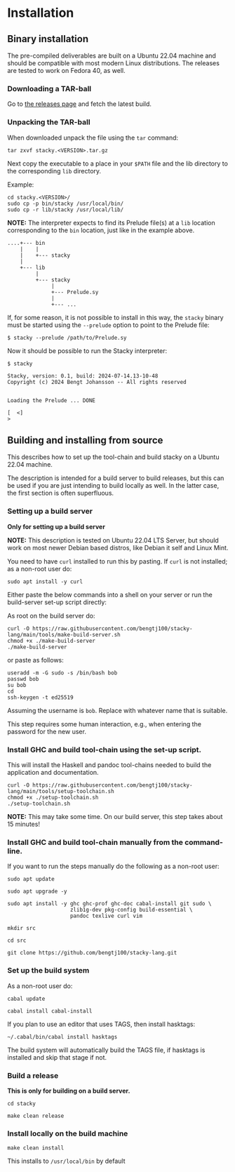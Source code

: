 # Installation

## Binary installation

The pre-compiled deliverables are built on a Ubuntu 22.04 machine and should be compatible with most modern Linux distributions. The releases are tested to work on Fedora 40, as well.

### Downloading a TAR-ball

Go to [the releases page](https://github.com/bengtj100/stacky-lang/releases) and fetch the latest build.

### Unpacking the TAR-ball

When downloaded unpack the file using the `tar` command:

```
tar zxvf stacky.<VERSION>.tar.gz
```

Next copy the executable to a place in your `$PATH` file and the lib directory to the corresponding `lib` directory.

Example:

```
cd stacky.<VERSION>/
sudo cp -p bin/stacky /usr/local/bin/
sudo cp -r lib/stacky /usr/local/lib/
```

**NOTE:** The interpreter expects to find its Prelude file(s) at a `lib` location corresponding to the `bin` location, just like in the example above.

```
....+--- bin
    |    |
    |    +--- stacky
    |
    +--- lib
         |
         +--- stacky
              |
              +--- Prelude.sy
              |
              +--- ...
```

If, for some reason, it is not possible to install in this way, the `stacky` binary must be started using the `--prelude` option to point to the  Prelude file:

```
$ stacky --prelude /path/to/Prelude.sy
```

Now it should be possible to run the Stacky interpreter:

```
$ stacky

Stacky, version: 0.1, build: 2024-07-14.13-10-48
Copyright (c) 2024 Bengt Johansson -- All rights reserved


Loading the Prelude ... DONE

[  <]
> 
```


## Building and installing from source

This describes how to set up the tool-chain and build stacky on a Ubuntu 22.04 machine.

The description is intended for a build server to build releases, but this can be used if you are just intending to build locally as well. In the latter case, the first section is often superfluous.

### Setting up a build server

**Only for setting up a build server**

**NOTE:** This description is tested on Ubuntu 22.04 LTS Server, but should work on most newer Debian based distros, like Debian it self and Linux Mint.

You need to have `curl` installed to run this by pasting. If `curl` is not installed; as a non-root user do:

```
sudo apt install -y curl
```

Either paste the below commands into a shell on your server or run the build-server set-up script directly:

As root on the build server do:
```
curl -O https://raw.githubusercontent.com/bengtj100/stacky-lang/main/tools/make-build-server.sh
chmod +x ./make-build-server
./make-build-server
```

or paste as follows:

```
useradd -m -G sudo -s /bin/bash bob
passwd bob
su bob
cd
ssh-keygen -t ed25519

```

Assuming the username is `bob`. Replace with whatever name that is suitable.

This step requires some human interaction, e.g., when entering the password for the new user.

### Install GHC and build tool-chain using the set-up script.

This will install the Haskell and pandoc tool-chains needed to build the application and documentation.

```
curl -O https://raw.githubusercontent.com/bengtj100/stacky-lang/main/tools/setup-toolchain.sh
chmod +x ./setup-toolchain.sh
./setup-toolchain.sh
```

**NOTE:** This may take some time. On our build server, this step takes about 15 minutes!

### Install GHC and build tool-chain manually from the command-line.

If you want to run the steps manually do the following as a non-root user:

```
sudo apt update

sudo apt upgrade -y

sudo apt install -y ghc ghc-prof ghc-doc cabal-install git sudo \
                    zlib1g-dev pkg-config build-essential \
                    pandoc texlive curl vim

mkdir src

cd src

git clone https://github.com/bengtj100/stacky-lang.git
```

### Set up the build system

As a non-root user do:

```
cabal update

cabal install cabal-install
```

If you plan to use an editor that uses TAGS, then install hasktags:

```
~/.cabal/bin/cabal install hasktags
```

The build system will automatically build the TAGS file, if hasktags is installed and skip that stage if not.

    
### Build a release

**This is only for building on a build server.**

```
cd stacky

make clean release
```

### Install locally on the build machine

```
make clean install
```

This installs to `/usr/local/bin` by default
